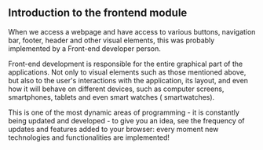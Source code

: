 ## Introduction to the frontend module

When we access a webpage and have access to various buttons, navigation bar, footer, header and other visual elements, this was probably implemented by a Front-end developer person.

Front-end development is responsible for the entire graphical part of the applications. Not only to visual elements such as those mentioned above, but also to the user's interactions with the application, its layout, and even how it will behave on different devices, such as computer screens, smartphones, tablets and even smart watches ( smartwatches).

This is one of the most dynamic areas of programming - it is constantly being updated and developed - to give you an idea, see the frequency of updates and features added to your browser: every moment new technologies and functionalities are implemented!
